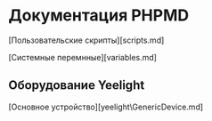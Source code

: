 # Документация PHPMD

[Пользовательские скрипты][scripts.md]

[Системные перемнные][variables.md]

## Оборудование Yeelight
[Основное устройство][yeelight\GenericDevice.md]